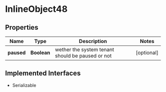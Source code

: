 

# InlineObject48

## Properties

Name | Type | Description | Notes
------------ | ------------- | ------------- | -------------
**paused** | **Boolean** | wether the system tenant should be paused or not |  [optional]


## Implemented Interfaces

* Serializable


